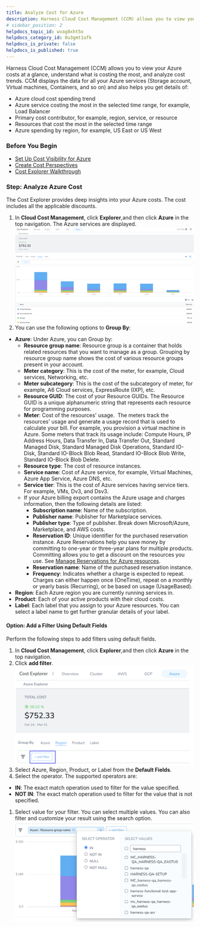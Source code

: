 ```yaml
---
title: Analyze Cost for Azure
description: Harness Cloud Cost Management (CCM) allows you to view your Azure costs at a glance, understand what is costing the most, and analyze cost trends. CCM displays the data for all your Azure services (S…
# sidebar_position: 2
helpdocs_topic_id: wvag8xht5o
helpdocs_category_id: 0u3gmt1ufk
helpdocs_is_private: false
helpdocs_is_published: true
---
```


Harness Cloud Cost Management (CCM) allows you to view your Azure costs at a glance, understand what is costing the most, and analyze cost trends. CCM displays the data for all your Azure services (Storage account, Virtual machines, Containers, and so on) and also helps you get details of:

* Azure cloud cost spending trend
* Azure service costing the most in the selected time range, for example, Load Balancer
* Primary cost contributor, for example, region, service, or resource
* Resources that cost the most in the selected time range
* Azure spending by region, for example, US East or US West

### Before You Begin

* [Set Up Cost Visibility for Azure](/article/7idbmchsim-set-up-cost-visibility-for-azure)
* [Create Cost Perspectives](/article/0yt4i7m7nz-perspectives)
* [Cost Explorer Walkthrough](/article/eeekdk75q2-cost-explorer-walkthrough)

### Step: Analyze Azure Cost

The Cost Explorer provides deep insights into your Azure costs. The cost includes all the applicable discounts.

1. In **Cloud Cost Management**, click **Explorer**,and then click **Azure** in the top navigation. The Azure services are displayed.![](./static/analyze-cost-for-azure-00.png)
2. You can use the following options to **Group By**:
* **Azure**: Under Azure, you can Group by:
	+ **Resource group name**: Resource group is a container that holds related resources that you want to manage as a group. Grouping by resource group name shows the cost of various resource groups present in your account.
	+ **Meter category**: This is the cost of the meter, for example, Cloud services, Networking, etc.
	+ **Meter subcategory**: This is the cost of the subcategory of meter, for example, A6 Cloud services, ExpressRoute (IXP), etc.
	+ **Resource GUID**: The cost of your Resource GUIDs. The Resource GUID is a unique alphanumeric string that represents each resource for programming purposes.
	+ **Meter**: Cost of the resources' usage.  The meters track the resources' usage and generate a usage record that is used to calculate your bill. For example, you provision a virtual machine in Azure. Some meters that track its usage include: Compute Hours, IP Address Hours, Data Transfer In, Data Transfer Out, Standard Managed Disk, Standard Managed Disk Operations, Standard IO-Disk, Standard IO-Block Blob Read, Standard IO-Block Blob Write, Standard IO-Block Blob Delete.
	+ **Resource type**: The cost of resource instances.
	+ **Service name**: Cost of Azure service, for example, Virtual Machines, Azure App Service, Azure DNS, etc.
	+ **Service tier**: This is the cost of Azure services having service tiers. For example, VMs, Dv3, and Dsv3.
	+ If your Azure billing export contains the Azure usage and charges information, then the following details are listed:
		- **Subscription name**: Name of the subscription.
		- **Publisher name**: Publisher for Marketplace services.
		- **Publisher type**: Type of publisher. Break down Microsoft/Azure, Marketplace, and AWS costs.
		- **Reservation ID**: Unique identifier for the purchased reservation instance. Azure Reservations help you save money by committing to one-year or three-year plans for multiple products. Committing allows you to get a discount on the resources you use. See [Manage Reservations for Azure resources](https://docs.microsoft.com/en-us/azure/cost-management-billing/reservations/manage-reserved-vm-instance).
		- **Reservation name**: Name of the purchased reservation instance.
		- **Frequency**: Indicates whether a charge is expected to repeat. Charges can either happen once (OneTime), repeat on a monthly or yearly basis (Recurring), or be based on usage (UsageBased).
* **Region**: Each Azure region you are currently running services in.
* **Product**: Each of your active products with their cloud costs.
* **Label**: Each label that you assign to your Azure resources. You can select a label name to get further granular details of your label.

#### Option: Add a Filter Using Default Fields

Perform the following steps to add filters using default fields.

1. In **Cloud Cost Management**, click **Explorer**,and then click **Azure** in the top navigation.
2. Click **add filter**.![](./static/analyze-cost-for-azure-01.png)
3. Select Azure, Region, Product, or Label from the **Default Fields**.
4. Select the operator. The supported operators are:
* **IN**: The exact match operation used to filter for the value specified.
* **NOT IN**: The exact match operation used to filter for the value that is not specified.
1. Select value for your filter. You can select multiple values. You can also filter and customize your result using the search option.![](./static/analyze-cost-for-azure-02.png)

